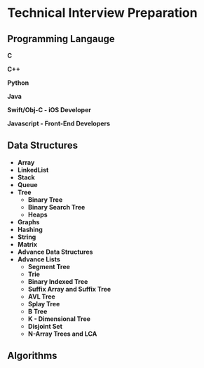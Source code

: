 # Technical Interview Preparation
## Programming Langauge
**C**

**C++**

**Python**

**Java**

**Swift/Obj-C - iOS Developer**

**Javascript - Front-End Developers**

## Data Structures
* **Array**
* **LinkedList**
* **Stack**
* **Queue**
* **Tree** 
  * **Binary Tree**
  * **Binary Search Tree**
  * **Heaps**
* **Graphs**
* **Hashing**
* **String**
* **Matrix**
* **Advance Data Structures**
* **Advance Lists**
  * **Segment Tree**
  * **Trie**
  * **Binary Indexed Tree**
  * **Suffix Array and Suffix Tree**
  * **AVL Tree**
  * **Splay Tree**
  * **B Tree** 
  * **K - Dimensional Tree**
  * **Disjoint Set**
  * **N-Array Trees and LCA**

## Algorithms
